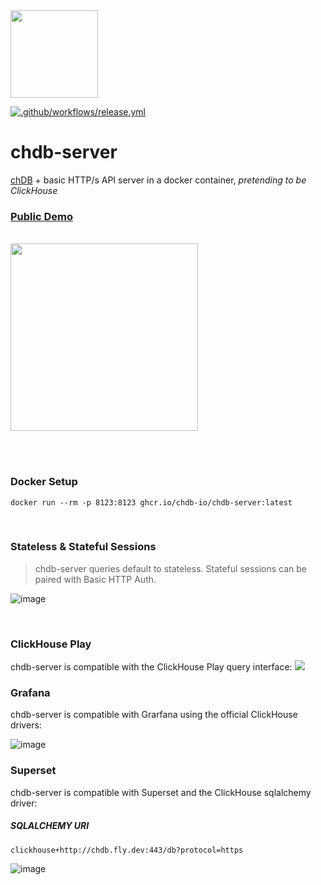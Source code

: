 <a href="https://chdb.fly.dev" target="_blank">
  <img src="https://avatars.githubusercontent.com/u/132536224" width=140 />
</a>

[![.github/workflows/release.yml](https://github.com/chdb-io/chdb-server/actions/workflows/release.yml/badge.svg)](https://github.com/chdb-io/chdb-server/actions/workflows/release.yml)

# chdb-server
[chDB](https://github.com/auxten/chdb) + basic HTTP/s API server in a docker container, _pretending to be ClickHouse_

### [Public Demo](https://chdb.fly.dev/)

<br>

<a href="https://flyctl.sh/shell?repo=chdb-io/chdb-server" target="_blank">
  <img src="https://user-images.githubusercontent.com/1423657/236479471-a1cb0484-dfd3-4dc2-8d62-121debd7faa3.png" width=300>
</a>

<br><br>


### Docker Setup
```
docker run --rm -p 8123:8123 ghcr.io/chdb-io/chdb-server:latest
```

<br>

### Stateless & Stateful Sessions

> chdb-server queries default to stateless. Stateful sessions can be paired with Basic HTTP Auth.

![image](https://github.com/chdb-io/chdb-server/assets/1423657/dee938a2-ec2a-4b4a-87a9-458a6db791a0)

<br>

### ClickHouse Play
chdb-server is compatible with the ClickHouse Play query interface:
<a href="https://chdb.fly.dev/?user=default#U0VMRUNUCiAgICB0b3duLAogICAgZGlzdHJpY3QsCiAgICBjb3VudCgpIEFTIGMsCiAgICByb3VuZChhdmcocHJpY2UpKSBBUyBwcmljZQpGUk9NIHVybCgnaHR0cHM6Ly9kYXRhc2V0cy1kb2N1bWVudGF0aW9uLnMzLmV1LXdlc3QtMy5hbWF6b25hd3MuY29tL2hvdXNlX3BhcnF1ZXQvaG91c2VfMC5wYXJxdWV0JykKR1JPVVAgQlkKICAgIHRvd24sCiAgICBkaXN0cmljdApMSU1JVCAxMA==" target="_blank">
  <img src="https://user-images.githubusercontent.com/1423657/232862594-21bacfb1-e4f3-467f-a409-5d4f6a62ab4b.png">
</a>

### Grafana
chdb-server is compatible with Grarfana using the official ClickHouse drivers:

![image](https://github.com/chdb-io/chdb-server/assets/1423657/cfe60c6d-c714-44b1-bca4-893c287a17e4)


### Superset
chdb-server is compatible with Superset and the ClickHouse sqlalchemy driver:

##### SQLALCHEMY URI
```
clickhouse+http://chdb.fly.dev:443/db?protocol=https
```



![image](https://github.com/chdb-io/chdb-server/assets/1423657/b6291840-4e24-492b-a386-548d3bcce5fe)
